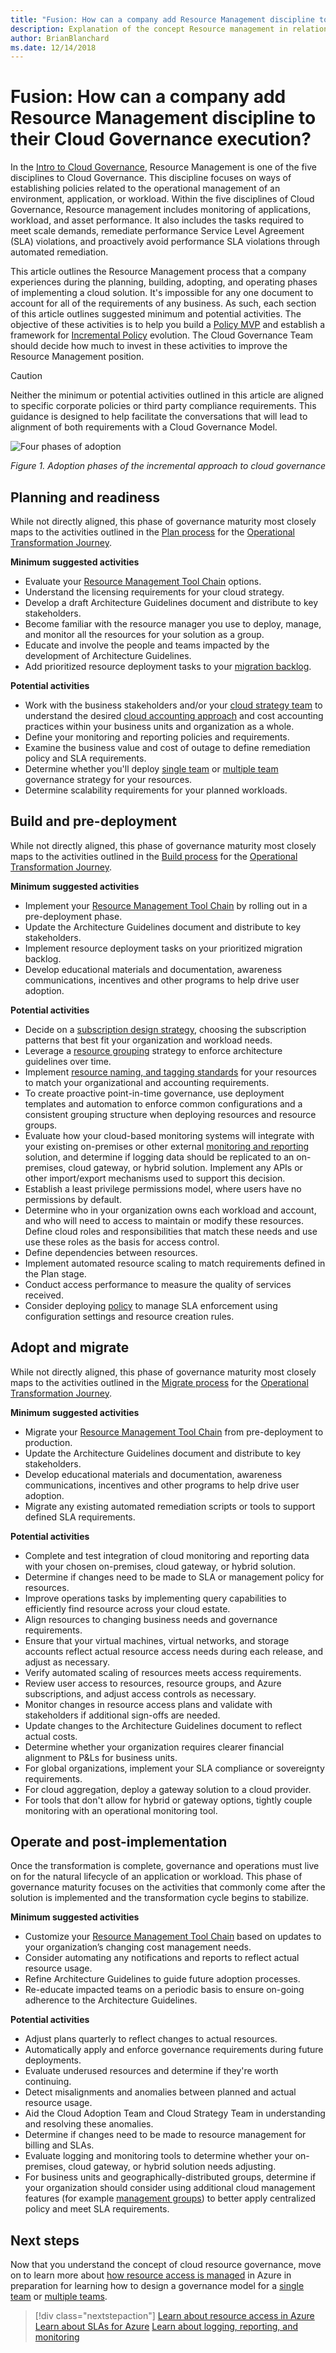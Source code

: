 ```yaml
---
title: "Fusion: How can a company add Resource Management discipline to their Cloud Governance execution?"
description: Explanation of the concept Resource management in relation to cloud governance
author: BrianBlanchard
ms.date: 12/14/2018
---
```


# Fusion: How can a company add Resource Management discipline to their Cloud Governance execution?

In the [Intro to Cloud Governance](../overview.md), Resource Management is one of the five disciplines to Cloud Governance. This discipline focuses on ways of establishing policies related to the operational management of an environment, application, or workload. Within the five disciplines of Cloud Governance, Resource management includes monitoring of applications, workload, and asset performance. It also includes the tasks required to meet scale demands, remediate performance Service Level Agreement (SLA) violations, and proactively avoid performance SLA violations through automated remediation.

This article outlines the Resource Management process that a company experiences during the planning, building, adopting, and operating phases of implementing a cloud solution. It's impossible for any one document to account for all of the requirements of any business. As such, each section of this article outlines suggested minimum and potential activities. The objective of these activities is to help you build a [Policy MVP](../policy-compliance/overview.md#policy-minimally-viable-product-mvp) and establish a framework for [Incremental Policy](../policy-compliance/overview.md#incremental-policy-growth) evolution. The Cloud Governance Team should decide how much to invest in these activities to improve the Resource Management position.

> [!CAUTION]
> Neither the minimum or potential activities outlined in this article are aligned to specific corporate policies or third party compliance requirements. This guidance is designed to help facilitate the conversations that will lead to alignment of both requirements with a Cloud Governance Model.

![Four phases of adoption](../../_images/adoption-phases.png)

*Figure 1. Adoption phases of the incremental approach to cloud governance*

## Planning and readiness

While not directly aligned, this phase of governance maturity most closely maps to the activities outlined in the [Plan process](../../transformation-journeys/operational-transformation/plan.md) for the [Operational Transformation Journey](../../transformation-journeys/operational-transformation/overview.md).

**Minimum suggested activities**

* Evaluate your [Resource Management Tool Chain](toolchain.md) options.
* Understand the licensing requirements for your cloud strategy.
* Develop a draft Architecture Guidelines document and distribute to key stakeholders.
* Become familiar with the resource manager you use to deploy, manage, and monitor all the resources for your solution as a group.
* Educate and involve the people and teams impacted by the development of Architecture Guidelines.
* Add prioritized resource deployment tasks to your [migration backlog](../../migration/plan/migration-backlog.md).

**Potential activities**

* Work with the business stakeholders and/or your [cloud strategy team](../../culture-strategy/what-is-a-cloud-strategy-team.md) to understand the desired [cloud accounting approach](../../business-strategy/cloud-accounting.md) and cost accounting practices within your business units and organization as a whole.
* Define your monitoring and reporting policies and requirements.
* Examine the business value and cost of outage to define remediation policy and SLA requirements.
* Determine whether you'll deploy [single team](../../governance/resource-management/governance-single-team.md) or [multiple team](../../governance/resource-management/governance-multiple-teams.md) governance strategy for your resources. 
* Determine scalability requirements for your planned workloads. 


## Build and pre-deployment

While not directly aligned, this phase of governance maturity most closely maps to the activities outlined in the [Build process](../../transformation-journeys/operational-transformation/build.md) for the [Operational Transformation Journey](../../transformation-journeys/operational-transformation/overview.md).

**Minimum suggested activities**

* Implement your [Resource Management Tool Chain](toolchain.md) by rolling out in a pre-deployment phase.
* Update the Architecture Guidelines document and distribute to key stakeholders.
* Implement resource deployment tasks on your prioritized migration backlog.
* Develop educational materials and documentation, awareness communications, incentives and other programs to help drive user adoption.

**Potential activities**

* Decide on a [subscription design strategy](../../infrastructure/subscriptions/overview.md), choosing the subscription patterns that best fit your organization and workload needs.
* Leverage a [resource grouping](../../infrastructure/resource-grouping/overview.md) strategy to enforce architecture guidelines over time.
* Implement [resource naming, and tagging standards](../../infrastructure/resource-tagging/overview.md) for your resources to match your organizational and accounting requirements. 
* To create proactive point-in-time governance, use deployment templates and automation to enforce common configurations and a consistent grouping structure when deploying resources and resource groups.
* Evaluate how your cloud-based monitoring systems will integrate with your existing on-premises or other external [monitoring and reporting](../../infrastructure/logs-and-reporting/overview.md) solution, and determine if logging data should be replicated to an on-premises, cloud gateway, or hybrid solution. Implement any APIs or other import/export mechanisms used to support this decision.
* Establish a least privilege permissions model, where users have no permissions by default. 
* Determine who in your organization owns each workload and account, and who will need to access to maintain or modify these resources. Define cloud roles and responsibilities that match these needs and use use these roles as the basis for access control.
* Define dependencies between resources.
* Implement automated resource scaling to match requirements defined in the Plan stage.
* Conduct access performance to measure the quality of services received.
* Consider deploying [policy](https://docs.microsoft.com/en-us/azure/governance/policy/overview) to manage SLA enforcement using configuration settings and resource creation rules. 


## Adopt and migrate

While not directly aligned, this phase of governance maturity most closely maps to the activities outlined in the [Migrate process](../../transformation-journeys/operational-transformation/migrate.md) for the [Operational Transformation Journey](../../transformation-journeys/operational-transformation/overview.md).

**Minimum suggested activities**

* Migrate your [Resource Management Tool Chain](toolchain.md) from pre-deployment to production.
* Update the Architecture Guidelines document and distribute to key stakeholders.
* Develop educational materials and documentation, awareness communications, incentives and other programs to help drive user adoption.
* Migrate any existing automated remediation scripts or tools to support defined SLA requirements.

**Potential activities**

* Complete and test integration of cloud monitoring and reporting data with your chosen on-premises, cloud gateway, or hybrid solution. 
* Determine if changes need to be made to SLA or management policy for resources.
* Improve operations tasks by implementing query capabilities to efficiently find resource across your cloud estate. 
* Align resources to changing business needs and governance requirements.
* Ensure that your virtual machines, virtual networks, and storage accounts reflect actual resource access needs during each release, and adjust as necessary. 
* Verify automated scaling of resources meets access requirements.
* Review user access to resources, resource groups, and Azure subscriptions, and adjust access controls as necessary.
* Monitor changes in resource access plans and validate with stakeholders if additional sign-offs are needed.
* Update changes to the Architecture Guidelines document to reflect actual costs.
* Determine whether your organization requires clearer financial alignment to P&Ls for business units.
* For global organizations, implement your SLA compliance or sovereignty requirements.
* For cloud aggregation, deploy a gateway solution to a cloud provider.
* For tools that don't allow for hybrid or gateway options, tightly couple monitoring with an operational monitoring tool.

## Operate and post-implementation

Once the transformation is complete, governance and operations must live on for the natural lifecycle of an  application or workload. This phase of governance maturity focuses on the activities that commonly come after the solution is implemented and the transformation cycle begins to stabilize.

**Minimum suggested activities**

* Customize your [Resource Management Tool Chain](toolchain.md) based on updates to your organization’s changing cost management needs.
* Consider automating any notifications and reports to reflect actual resource usage.
* Refine Architecture Guidelines to guide future adoption processes.
* Re-educate impacted teams on a periodic basis to ensure on-going adherence to the Architecture Guidelines.

**Potential activities**

* Adjust plans quarterly to reflect changes to actual resources.
* Automatically apply and enforce governance requirements during future deployments.
* Evaluate underused resources and determine if they're worth continuing.
* Detect misalignments and anomalies between planned and actual resource usage.
* Aid the Cloud Adoption Team and Cloud Strategy Team in understanding and resolving these anomalies. 
* Determine if changes need to be made to resource management for billing and SLAs.
* Evaluate logging and monitoring tools to determine whether your on-premises, cloud gateway, or hybrid solution needs adjusting.
* For business units and geographically-distributed groups, determine if your organization should consider using additional cloud management features (for example [management groups](https://docs.microsoft.com/en-us/azure/governance/management-groups/)) to better apply centralized policy and meet SLA requirements.

## Next steps

Now that you understand the concept of cloud resource governance, move on to learn more about [how resource access is managed](azure-resource-access.md) in Azure in preparation for learning how to design a governance model for a [single team](governance-single-team.md) or [multiple teams](governance-multiple-teams.md).

> [!div class="nextstepaction"]
> [Learn about resource access in Azure](azure-resource-access.md)
> [Learn about SLAs for Azure](https://azure.microsoft.com/en-us/support/legal/sla/)
> [Learn about logging, reporting, and monitoring](../../infrastructure/logs-and-reporting/overview.md)
